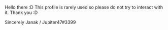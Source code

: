 Hello there :D
 This profile is rarely used so please do not try to interact with it. Thank you :D

 
Sincerely 
Janak / Jupiter47#3399
<!---
jupiterdiscord/jupiterdiscord is a ✨ special ✨ repository because its `README.md` (this file) appears on your GitHub profile.
You can click the Preview link to take a look at your changes.
--->
